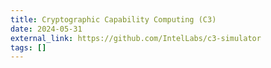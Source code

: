 ```yaml
---
title: Cryptographic Capability Computing (C3)
date: 2024-05-31
external_link: https://github.com/IntelLabs/c3-simulator
tags: []
---
```

